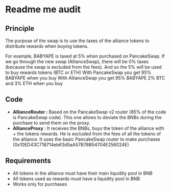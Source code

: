 # Readme me audit

## Principle

The purpose of the swap is to use the taxes of the alliance tokens to distribute rewards when buying tokens.

For example, BABYAPE is taxed at 5% when purchased on PancakeSwap.
If we go through the new swap (AllianceSwap), there will be 0% taxes (because the swap is excluded from the fees). And so the 5% will be used to buy rewards tokens (BTC or ETH)
With PancakeSwap you get 95% BABYAPE when you buy
With AllianceSwap you get 95% BABYAPE 2% BTC and 3% ETH when you buy

## Code

- **AllianceRouter :** Based on the PancakeSwap v2 router (85% of the code is PancakeSwap code). This one allows to deviate the BNBs during the purchase to send them on the proxy.
- **AllianceProxy** : It receives the BNBs, buys the token of the alliance with + the tokens rewards. He is excluded from the fees of all the tokens of the alliance. It uses the basic PancakeSwap router to make purchases (0x10ED43C718714eb63d5aA57B78B54704E256024E)

## Requirements

- All tokens in the alliance must have their main liquidity pool in BNB
- All tokens used as rewards must have a liquidity pool in BNB
- Works only for purchases